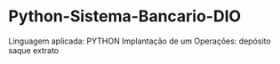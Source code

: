 # Python-Sistema-Bancario-DIO

Linguagem aplicada: PYTHON
Implantação de um Operações:
depósito
saque
extrato
